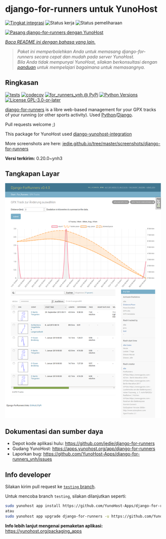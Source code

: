 <!--
N.B.: README ini dibuat secara otomatis oleh <https://github.com/YunoHost/apps/tree/master/tools/readme_generator>
Ini TIDAK boleh diedit dengan tangan.
-->

# django-for-runners untuk YunoHost

[![Tingkat integrasi](https://apps.yunohost.org/badge/integration/django-for-runners)](https://ci-apps.yunohost.org/ci/apps/django-for-runners/)
![Status kerja](https://apps.yunohost.org/badge/state/django-for-runners)
![Status pemeliharaan](https://apps.yunohost.org/badge/maintained/django-for-runners)

[![Pasang django-for-runners dengan YunoHost](https://install-app.yunohost.org/install-with-yunohost.svg)](https://install-app.yunohost.org/?app=django-for-runners)

*[Baca README ini dengan bahasa yang lain.](./ALL_README.md)*

> *Paket ini memperbolehkan Anda untuk memasang django-for-runners secara cepat dan mudah pada server YunoHost.*  
> *Bila Anda tidak mempunyai YunoHost, silakan berkonsultasi dengan [panduan](https://yunohost.org/install) untuk mempelajari bagaimana untuk memasangnya.*

## Ringkasan

[![tests](https://github.com/YunoHost-Apps/django-for-runners_ynh/actions/workflows/tests.yml/badge.svg?branch=main)](https://github.com/YunoHost-Apps/django-for-runners_ynh/actions/workflows/tests.yml)
[![codecov](https://codecov.io/github/jedie/for_runners_ynh/branch/main/graph/badge.svg)](https://app.codecov.io/github/jedie/for_runners_ynh)
[![for_runners_ynh @ PyPi](https://img.shields.io/pypi/v/for_runners_ynh?label=for_runners_ynh%20%40%20PyPi)](https://pypi.org/project/for_runners_ynh/)
[![Python Versions](https://img.shields.io/pypi/pyversions/for_runners_ynh)](https://github.com/YunoHost-Apps/django-for-runners_ynh/blob/main/pyproject.toml)
[![License GPL-3.0-or-later](https://img.shields.io/pypi/l/for_runners_ynh)](https://github.com/YunoHost-Apps/django-for-runners_ynh/blob/main/LICENSE)

[django-for-runners](https://github.com/jedie/django-for-runners) is a libre web-based management for your GPX tracks of your running (or other sports activity). Used [Python](https://www.python.org/)/[Django](https://www.djangoproject.com/).

Pull requests welcome ;)

This package for YunoHost used [django-yunohost-integration](https://github.com/YunoHost-Apps/django_yunohost_integration)

More screenshots are here: [jedie.github.io/tree/master/screenshots/django-for-runners](https://github.com/jedie/jedie.github.io/tree/master/screenshots/django-for-runners/README.creole)


**Versi terkirim:** 0.20.0~ynh3

## Tangkapan Layar

![Tangkapan Layar pada django-for-runners](./doc/screenshots/screenshot.png)

## Dokumentasi dan sumber daya

- Depot kode aplikasi hulu: <https://github.com/jedie/django-for-runners>
- Gudang YunoHost: <https://apps.yunohost.org/app/django-for-runners>
- Laporkan bug: <https://github.com/YunoHost-Apps/django-for-runners_ynh/issues>

## Info developer

Silakan kirim pull request ke [`testing` branch](https://github.com/YunoHost-Apps/django-for-runners_ynh/tree/testing).

Untuk mencoba branch `testing`, silakan dilanjutkan seperti:

```bash
sudo yunohost app install https://github.com/YunoHost-Apps/django-for-runners_ynh/tree/testing --debug
atau
sudo yunohost app upgrade django-for-runners -u https://github.com/YunoHost-Apps/django-for-runners_ynh/tree/testing --debug
```

**Info lebih lanjut mengenai pemaketan aplikasi:** <https://yunohost.org/packaging_apps>
